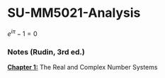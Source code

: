 # SU-MM5021-Analysis

$e^{i\pi} - 1 = 0$

### Notes (Rudin, 3rd ed.)

[**Chapter 1:**](docs/ch1.md) The Real and Complex Number Systems
